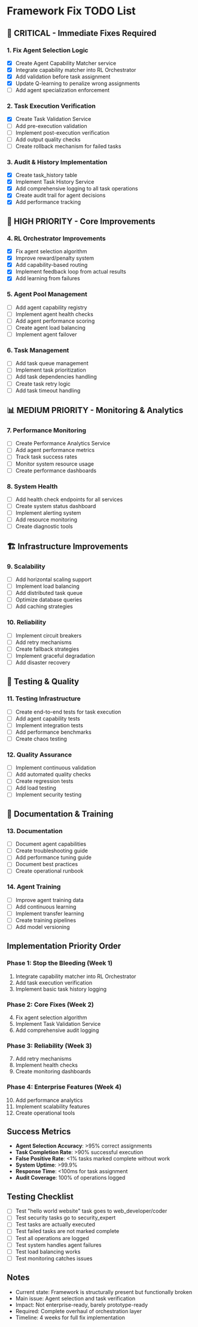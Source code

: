 # Framework Fix TODO List

## 🚨 CRITICAL - Immediate Fixes Required

### 1. Fix Agent Selection Logic
- [x] Create Agent Capability Matcher service
- [x] Integrate capability matcher into RL Orchestrator
- [x] Add validation before task assignment
- [x] Update Q-learning to penalize wrong assignments
- [ ] Add agent specialization enforcement

### 2. Task Execution Verification
- [x] Create Task Validation Service
- [ ] Add pre-execution validation
- [ ] Implement post-execution verification
- [ ] Add output quality checks
- [ ] Create rollback mechanism for failed tasks

### 3. Audit & History Implementation
- [x] Create task_history table
- [x] Implement Task History Service
- [x] Add comprehensive logging to all task operations
- [x] Create audit trail for agent decisions
- [x] Add performance tracking

## 🔧 HIGH PRIORITY - Core Improvements

### 4. RL Orchestrator Improvements
- [x] Fix agent selection algorithm
- [x] Improve reward/penalty system
- [x] Add capability-based routing
- [x] Implement feedback loop from actual results
- [x] Add learning from failures

### 5. Agent Pool Management
- [ ] Add agent capability registry
- [ ] Implement agent health checks
- [ ] Add agent performance scoring
- [ ] Create agent load balancing
- [ ] Implement agent failover

### 6. Task Management
- [ ] Add task queue management
- [ ] Implement task prioritization
- [ ] Add task dependencies handling
- [ ] Create task retry logic
- [ ] Add task timeout handling

## 📊 MEDIUM PRIORITY - Monitoring & Analytics

### 7. Performance Monitoring
- [ ] Create Performance Analytics Service
- [ ] Add agent performance metrics
- [ ] Track task success rates
- [ ] Monitor system resource usage
- [ ] Create performance dashboards

### 8. System Health
- [ ] Add health check endpoints for all services
- [ ] Create system status dashboard
- [ ] Implement alerting system
- [ ] Add resource monitoring
- [ ] Create diagnostic tools

## 🏗️ Infrastructure Improvements

### 9. Scalability
- [ ] Add horizontal scaling support
- [ ] Implement load balancing
- [ ] Add distributed task queue
- [ ] Optimize database queries
- [ ] Add caching strategies

### 10. Reliability
- [ ] Implement circuit breakers
- [ ] Add retry mechanisms
- [ ] Create fallback strategies
- [ ] Implement graceful degradation
- [ ] Add disaster recovery

## 🧪 Testing & Quality

### 11. Testing Infrastructure
- [ ] Create end-to-end tests for task execution
- [ ] Add agent capability tests
- [ ] Implement integration tests
- [ ] Add performance benchmarks
- [ ] Create chaos testing

### 12. Quality Assurance
- [ ] Implement continuous validation
- [ ] Add automated quality checks
- [ ] Create regression tests
- [ ] Add load testing
- [ ] Implement security testing

## 📝 Documentation & Training

### 13. Documentation
- [ ] Document agent capabilities
- [ ] Create troubleshooting guide
- [ ] Add performance tuning guide
- [ ] Document best practices
- [ ] Create operational runbook

### 14. Agent Training
- [ ] Improve agent training data
- [ ] Add continuous learning
- [ ] Implement transfer learning
- [ ] Create training pipelines
- [ ] Add model versioning

## Implementation Priority Order

### Phase 1: Stop the Bleeding (Week 1)
1. Integrate capability matcher into RL Orchestrator
2. Add task execution verification
3. Implement basic task history logging

### Phase 2: Core Fixes (Week 2)
4. Fix agent selection algorithm
5. Implement Task Validation Service
6. Add comprehensive audit logging

### Phase 3: Reliability (Week 3)
7. Add retry mechanisms
8. Implement health checks
9. Create monitoring dashboards

### Phase 4: Enterprise Features (Week 4)
10. Add performance analytics
11. Implement scalability features
12. Create operational tools

## Success Metrics

- **Agent Selection Accuracy**: >95% correct assignments
- **Task Completion Rate**: >90% successful execution
- **False Positive Rate**: <1% tasks marked complete without work
- **System Uptime**: >99.9%
- **Response Time**: <100ms for task assignment
- **Audit Coverage**: 100% of operations logged

## Testing Checklist

- [ ] Test "hello world website" task goes to web_developer/coder
- [ ] Test security tasks go to security_expert
- [ ] Test tasks are actually executed
- [ ] Test failed tasks are not marked complete
- [ ] Test all operations are logged
- [ ] Test system handles agent failures
- [ ] Test load balancing works
- [ ] Test monitoring catches issues

## Notes

- Current state: Framework is structurally present but functionally broken
- Main issue: Agent selection and task verification
- Impact: Not enterprise-ready, barely prototype-ready
- Required: Complete overhaul of orchestration layer
- Timeline: 4 weeks for full fix implementation